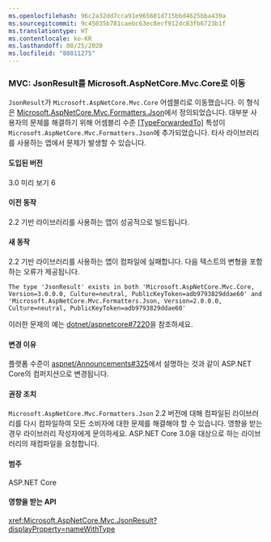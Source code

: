 ```yaml
---
ms.openlocfilehash: 96c2a32dd7cca91e965601d715bbd4625bba439a
ms.sourcegitcommit: 9c45035b781caebc63ec8ecf912dc83fb6723b1f
ms.translationtype: HT
ms.contentlocale: ko-KR
ms.lasthandoff: 08/25/2020
ms.locfileid: "88811275"
---
```

### <a name="mvc-jsonresult-moved-to-microsoftaspnetcoremvccore"></a>MVC: JsonResult를 Microsoft.AspNetCore.Mvc.Core로 이동

`JsonResult`가 `Microsoft.AspNetCore.Mvc.Core` 어셈블리로 이동했습니다. 이 형식은 [Microsoft.AspNetCore.Mvc.Formatters.Json](https://www.nuget.org/packages/Microsoft.AspNetCore.Mvc.Formatters.Json)에서 정의되었습니다. 대부분 사용자의 문제를 해결하기 위해 어셈블리 수준 [[TypeForwardedTo]](xref:System.Runtime.CompilerServices.TypeForwardedToAttribute) 특성이 `Microsoft.AspNetCore.Mvc.Formatters.Json`에 추가되었습니다. 타사 라이브러리를 사용하는 앱에서 문제가 발생할 수 있습니다.

#### <a name="version-introduced"></a>도입된 버전

3.0 미리 보기 6

#### <a name="old-behavior"></a>이전 동작

2\.2 기반 라이브러리를 사용하는 앱이 성공적으로 빌드됩니다.

#### <a name="new-behavior"></a>새 동작

2\.2 기반 라이브러리를 사용하는 앱이 컴파일에 실패합니다. 다음 텍스트의 변형을 포함하는 오류가 제공됩니다.

```output
The type 'JsonResult' exists in both 'Microsoft.AspNetCore.Mvc.Core, Version=3.0.0.0, Culture=neutral, PublicKeyToken=adb9793829ddae60' and 'Microsoft.AspNetCore.Mvc.Formatters.Json, Version=2.0.0.0, Culture=neutral, PublicKeyToken=adb9793829ddae60'
```

이러한 문제의 예는 [dotnet/aspnetcore#7220](https://github.com/dotnet/aspnetcore/issues/7220)을 참조하세요.

#### <a name="reason-for-change"></a>변경 이유

플랫폼 수준이 [aspnet/Announcements#325](https://github.com/aspnet/Announcements/issues/325)에서 설명하는 것과 같이 ASP.NET Core의 컴퍼지션으로 변경됩니다.

#### <a name="recommended-action"></a>권장 조치

`Microsoft.AspNetCore.Mvc.Formatters.Json` 2.2 버전에 대해 컴파일된 라이브러리를 다시 컴파일하여 모든 소비자에 대한 문제를 해결해야 할 수 있습니다. 영향을 받는 경우 라이브러리 작성자에게 문의하세요. ASP.NET Core 3.0을 대상으로 하는 라이브러리의 재컴파일을 요청합니다.

#### <a name="category"></a>범주

ASP.NET Core

#### <a name="affected-apis"></a>영향을 받는 API

<xref:Microsoft.AspNetCore.Mvc.JsonResult?displayProperty=nameWithType>

<!-- 

#### Affected APIs

`T:Microsoft.AspNetCore.Mvc.JsonResult`

-->
